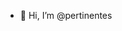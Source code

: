 - 👋 Hi, I’m @pertinentes
  
<!---
vocabulaire/vocabulaire is a ✨ special ✨ repository because its `README.md` (this file) appears on your GitHub profile.
You can click the Preview link to take a look at your changes.
--->
